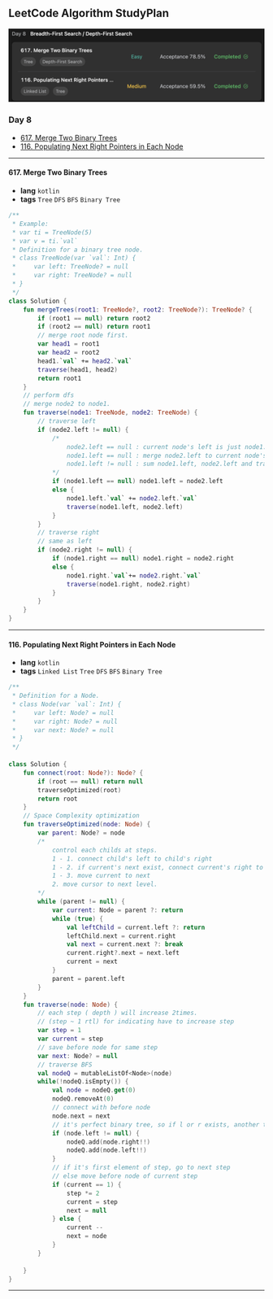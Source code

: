 ## LeetCode Algorithm StudyPlan

<img src="../../assets/leetcode_algo_lv1_day8.png" alt="leetcode_algo_lv1_day8" style="zoom:50%;" />

### Day 8

- [617. Merge Two Binary Trees](https://leetcode.com/problems/merge-two-binary-trees/?envType=study-plan&id=algorithm-i)
- [116. Populating Next Right Pointers in Each Node](https://leetcode.com/problems/populating-next-right-pointers-in-each-node/?envType=study-plan&id=algorithm-i)

---

#### 617. Merge Two Binary Trees

- **lang**  `kotlin` 
- **tags**  `Tree` `DFS` `BFS` `Binary Tree` 

```kotlin
/**
 * Example:
 * var ti = TreeNode(5)
 * var v = ti.`val`
 * Definition for a binary tree node.
 * class TreeNode(var `val`: Int) {
 *     var left: TreeNode? = null
 *     var right: TreeNode? = null
 * }
 */
class Solution {
    fun mergeTrees(root1: TreeNode?, root2: TreeNode?): TreeNode? {
        if (root1 == null) return root2
        if (root2 == null) return root1
        // merge root node first.
        var head1 = root1
        var head2 = root2
        head1.`val` += head2.`val`
        traverse(head1, head2)
        return root1
    }
    // perform dfs
    // merge node2 to node1.
    fun traverse(node1: TreeNode, node2: TreeNode) {
        // traverse left
        if (node2.left != null) {
            /*
                node2.left == null : current node's left is just node1.left, so stop traverse
                node1.left == null : merge node2.left to current node's left
                node1.left != null : sum node1.left, node2.left and traverse downward
            */
            if (node1.left == null) node1.left = node2.left
            else {
                node1.left.`val` += node2.left.`val`
                traverse(node1.left, node2.left)
            }
        }
        // traverse right
        // same as left
        if (node2.right != null) {
            if (node1.right == null) node1.right = node2.right
            else {
                node1.right.`val`+= node2.right.`val`
                traverse(node1.right, node2.right)
            }
        }
    }
}
```

---

#### 116. Populating Next Right Pointers in Each Node

- **lang**  `kotlin` 
- **tags**  `Linked List` `Tree` `DFS` `BFS` `Binary Tree` 

```kotlin
/**
 * Definition for a Node.
 * class Node(var `val`: Int) {
 *     var left: Node? = null
 *     var right: Node? = null
 *     var next: Node? = null
 * }
 */

class Solution {
    fun connect(root: Node?): Node? {
        if (root == null) return null
        traverseOptimized(root)
        return root
    }
    // Space Complexity optimization
    fun traverseOptimized(node: Node) {
        var parent: Node? = node
        /*
            control each childs at steps.
            1 - 1. connect child's left to child's right
            1 - 2. if current's next exist, connect current's right to next's left
            1 - 3. move current to next
            2. move cursor to next level.
        */
        while (parent != null) {
            var current: Node = parent ?: return
            while (true) {
                val leftChild = current.left ?: return
                leftChild.next = current.right
                val next = current.next ?: break
                current.right?.next = next.left
                current = next
            }
            parent = parent.left
        }
    }
    fun traverse(node: Node) {
        // each step ( depth ) will increase 2times.
        // (step ~ 1 rtl) for indicating have to increase step
        var step = 1
        var current = step
        // save before node for same step
        var next: Node? = null
        // traverse BFS
        val nodeQ = mutableListOf<Node>(node)
        while(!nodeQ.isEmpty()) {
            val node = nodeQ.get(0)
            nodeQ.removeAt(0)
            // connect with before node
            node.next = next
            // it's perfect binary tree, so if l or r exists, another too.
            if (node.left != null) {
                nodeQ.add(node.right!!)
                nodeQ.add(node.left!!)
            }
            // if it's first element of step, go to next step
            // else move before node of current step
            if (current == 1) {
                step *= 2
                current = step
                next = null
            } else {
                current --
                next = node
            }
        }
        
    }
}
```

---

